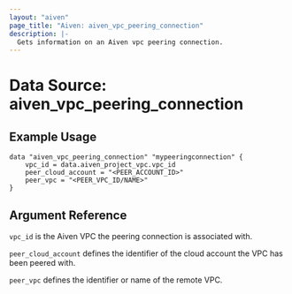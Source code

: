 ```yaml
---
layout: "aiven"
page_title: "Aiven: aiven_vpc_peering_connection"
description: |-
  Gets information on an Aiven vpc peering connection.
---
```


# Data Source: aiven_vpc_peering_connection

## Example Usage

```hcl
data "aiven_vpc_peering_connection" "mypeeringconnection" {
    vpc_id = data.aiven_project_vpc.vpc_id
    peer_cloud_account = "<PEER_ACCOUNT_ID>"
    peer_vpc = "<PEER_VPC_ID/NAME>"
}
```

## Argument Reference

`vpc_id` is the Aiven VPC the peering connection is associated with.

`peer_cloud_account` defines the identifier of the cloud account the VPC has been
peered with.

`peer_vpc` defines the identifier or name of the remote VPC.